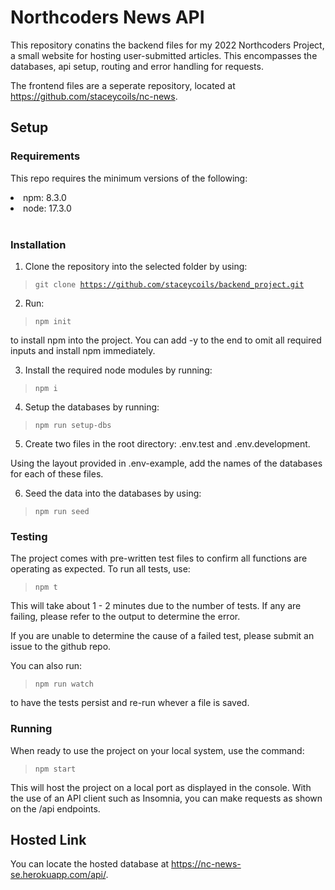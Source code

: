 # Northcoders News API

This repository conatins the backend files for my 2022 Northcoders Project, a small website for hosting user-submitted articles. This encompasses the databases, api setup, routing and error handling for requests.

The frontend files are a seperate repository, located at https://github.com/staceycoils/nc-news.

## Setup

### Requirements

This repo requires the minimum versions of the following:

  <li>npm: 8.3.0</li>
  <li>node: 17.3.0</li>
  <br/>

### Installation

1) Clone the repository into the selected folder by using: <br>
> <code>git clone https://github.com/staceycoils/backend_project.git</code>

2) Run:
> <code>npm init</code>

to install npm into the project. You can add -y to the end to omit all required inputs and install npm immediately.

3) Install the required node modules by running:
> <code>npm i</code>

4) Setup the databases by running:
> <code>npm run setup-dbs</code>

5) Create two files in the root directory: .env.test and .env.development.

Using the layout provided in .env-example, add the names of the databases for each of these files.

6) Seed the data into the databases by using:
> <code>npm run seed</code>

### Testing

The project comes with pre-written test files to confirm all functions are operating as expected. To run all tests, use:
> <code>npm t</code>

This will take about 1 - 2 minutes due to the number of tests. If any are failing, please refer to the output to determine the error.

If you are unable to determine the cause of a failed test, please submit an issue to the github repo.

You can also run:
> <code>npm run watch</code>

to have the tests persist and re-run whever a file is saved.

### Running

When ready to use the project on your local system, use the command:
> <code>npm start</code>

This will host the project on a local port as displayed in the console. With the use of an API client such as Insomnia, you can make requests as shown on the /api endpoints.

## Hosted Link

You can locate the hosted database at https://nc-news-se.herokuapp.com/api/.